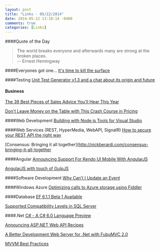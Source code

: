 ```yaml
---
layout: post
title: "Links - 05/22/2014"
date: 2014-05-22 13:10:14 -0400
comments: true
categories: [Links]
---
```


####Quote of the Day
<blockquote>The world breaks everyone and afterwards many are strong at the broken places.<br>
-- Ernest Hemingway
</blockquote>

####Everyones got one...
[It's time to kill the surface](http://stratechery.com/2014/time-kill-surface/)

####Testing
[Unit Test Generator v1.3 and a chat about its origin and future](http://blogs.msdn.com/b/willy-peter_schaub/archive/2014/05/20/unit-test-generator-v1-3-and-a-chat-about-its-origin-and-future.aspx)

#### Business
[The 39 Best Pieces of Sales Advice You’ll Hear This Year](http://firstround.com/article/The-39-Best-Pieces-of-Sales-Advice-Youll-Hear-This-Year)

[Don't Leave Money on the Table with This Crash Course in Pricing](http://firstround.com/article/Dont-Leave-Money-on-the-Table-with-this-Crash-Course-in-Pricing)

####Web Development
[Building with Node.js Tools for Visual Studio](http://blogs.msdn.com/b/cdnstudents/archive/2014/05/21/building-with-node-js-tools-for-visual-studio.aspx)

####Web Services (REST, HyperMedia, WebAPI, SignalR)
[How to secure your REST API the right way](http://www.programmableweb.com//news/how-to-secure-your-rest-api-right-way/2014/05/22)

[Consensus: Bringing it all together](http://nickberardi.com/consensus-bringing-it-all-together

####Angular
[Announcing Support For Kendo UI Mobile With AngularJS](http://developer.telerik.com/featured/announcing-support-for-kendo-ui-mobile-with-angularjs/)

[AngularJS with touch of GulpJS](http://bitoftech.net/2014/05/05/angularjs-with-touch-of-gulpjs-tutorial/)

####Software Development
[Why Can’t I Update an Event](http://goodenoughsoftware.net/2013/05/28/why-cant-i-update-an-event/)

####Windows Azure
[Optimizing calls to Azure storage using Fiddler](http://blog.maartenballiauw.be/post/2014/05/21/Optimizing-calls-to-Azure-storage-using-Fiddler.aspx)

####Database
[EF 6.1.1 Beta 1 Available](http://blogs.msdn.com/b/adonet/archive/2014/05/20/ef-6-1-1-beta-1-available.aspx)

[Supported Compatibility Levels in SQL Server](http://www.sqlservercentral.com/blogs/sqlrnnr/2014/05/21/supported-compatibility-levels-in-sql-server/)

####.Net
[C# - A C# 6.0 Language Preview](http://msdn.microsoft.com/en-us/magazine/dn683793.aspx)

[Announcing ASP.NET Web API Recipes](http://www.strathweb.com/2014/05/announcing-asp-net-web-api-recipes/)

[A Better Development Web Server for .Net with FubuMVC 2.0](http://jeremydmiller.com/2014/05/21/a-better-development-web-server-for-net-with-fubumvc-2-0/)

[MVVM Best Practices](http://channel9.msdn.com/Shows/Visual-Studio-Toolbox/MVVM-Best-Practices)




